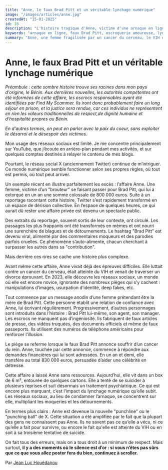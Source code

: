 ```yaml
---
title: "Anne, le faux Brad Pitt et un véritable lynchage numérique"
image: "/images/articles/anne.jpg"
createdAt: "15-01-2025"
id: 10
description: "L'histoire tragique d'Anne, victime d'une arnaque en ligne par un faux Brad Pitt qui lui a extorqué 800 000 euros, suivie d'un lynchage médiatique sur les réseaux sociaux. Une réflexion sur la cruauté numérique et le respect de la dignité humaine."
keywords: "arnaque en ligne, faux Brad Pitt, escroquerie amoureuse, lynchage numérique, cyberharcèlement, arnaque romance, brouteur, extorsion de fonds, réseaux sociaux, Twitter, X"
summary: "Anne, une femme fragilisée par un cancer du cerveau, le VIH et un divorce, est tombée dans le piège d'escrocs se faisant passer pour Brad Pitt et son entourage. Après avoir perdu 830 000 euros et tenté de se suicider, elle subit désormais un lynchage médiatique sur les réseaux sociaux. Cet article appelle au respect de la dignité humaine face à la cruauté numérique."
---
```


# Anne, le faux Brad Pitt et un véritable lynchage numérique

_Préambule : cette sombre histoire trouve ses racines dans mon pays d'origine, le Bénin. Aux dernières nouvelles, les autorités compétentes ont été informées de cette affaire, les escrocs responsables ayant été identifiées par Find My Scammer. Ils iront donc probablement faire un long séjour en prison, et la justice sera rendue, car ces individus ne représentent en rien les valeurs traditionnelles de respect,de dignité humaine et d'hospitalité propres au Bénin._

_En d'autres termes, on peut en parler avec la paix du coeur, sans exploiter le désarroi et le désespoir des victimes._

Mon usage des réseaux sociaux est limité. Je me concentre principalement sur YouTube, que j’écoute en arrière-plan pendant mes activités, et sur quelques comptes destinés à relayer le contenu de mes blogs.

Pourtant, le réseau social X (anciennement Twitter) continue de m’intriguer. Ce monde numérique semble fonctionner selon ses propres règles, où tout est permis, où tout peut arriver.

Un exemple récent en illustre parfaitement les excès : l’affaire Anne. Une femme, victime d’un "brouteur" se faisant passer pour Brad Pitt, qui lui a extorqué en un an une somme colossale de 800 000 euros. Suite à un reportage racontant cette histoire, Twitter s’est rapidement transformé en un espace de dérision collective. En l’espace de quelques heures, ce qui aurait dû rester une affaire privée est devenu un spectacle public.

Des extraits du reportage, souvent sortis de leur contexte, ont circulé. Les passages les plus frappants ont été transformés en mèmes et ont nourri une surenchère de blagues et de détournements. Le hashtag "Brad Pitt" est devenu viral, alimenté par des commentaires moqueurs et des parodies parfois cruelles. Ce phénomène s’auto-alimente, chacun cherchant à surpasser les autres dans sa "contribution".

Mais derrière ces rires se cache une histoire plus complexe.

Avant même cette affaire, Anne vivait déjà des épreuves difficiles. Elle luttait contre un cancer du cerveau, était atteinte du VIH et venait de traverser un divorce éprouvant. En 2023, elle découvre les réseaux sociaux, un monde où elle est encore novice, ignorante des nombreux pièges qui s’y cachent : manipulations d’images, usurpation d’identité, deep fakes, etc.

Tout commence par un message anodin d’une femme prétendant être la mère de Brad Pitt. Cette personne établit une relation de confiance avec Anne, lui écrivant régulièrement. Progressivement, d’autres personnages sont introduits dans l’histoire : Brad Pitt lui-même, son agent, son manager. Les escrocs ne manquent pas d’ingéniosité. Ils fabriquent de faux articles de presse, des vidéos truquées, des documents officiels et même de faux passeports. Ils utilisent des numéros de téléphone américains pour renforcer l’illusion.

Le piège se referme lorsque le faux Brad Pitt annonce souffrir d’un cancer du rein. Anne, touchée par cette annonce, commence à répondre aux demandes financières qui lui sont adressées. En un an et demi, elle transfère au total 830 000 euros, persuadée d’aider une célébrité en détresse.

Cette affaire a laissé Anne sans ressources. Aujourd’hui, elle vit dans un box de 6 m², entourée de quelques cartons. Elle a tenté de se suicider à plusieurs reprises et suit désormais un traitement psychiatrique. Ce qui est encore plus marquant, c’est l’impact du lynchage numérique qu’elle subit. Les réseaux sociaux, au lieu de condamner l’arnaque, se concentrent sur elle, multipliant les moqueries et les détournements.

En termes plus clairs : Anne est devenue la nouvelle "punchline" ou le "punching ball" de X. Cette situation a été amplifiée par le fait que la plupart des gens ne connaissent pas Anne. Ils ne savent pas ce qu’elle a vécu, ni ce qu’elle a fait pour survivre, ou encore le fait qu'elle est atteinte du VIH ou en soit à sa troisième tentative de suicide.

On fait tous des erreurs, mais on a tous droit à un minimum de respect. Mais surtout, **il y a des moments où le silence est d’or : si vous n’êtes pas sûrs que ce que vous allez poster fera du bien, continuez à scroller.**

Par [Jean Luc Houédanou](https://houedanou.com)
